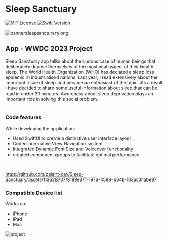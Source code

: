 # Sleep Sanctuary
[![MIT License](https://img.shields.io/badge/license-MIT-blue.svg?style=for-the-badge)](https://github.com/palant-dev/Sleep-Sanctuary/blob/main/license)
[![Swift Version](https://img.shields.io/badge/Swift-5-brightgreen.svg?style=for-the-badge)](https://swift.org)

![bannersleepsancturarylong](https://github.com/palant-dev/Sleep-Sanctuary/assets/113528707/632e28e0-d35f-4d8b-a1f6-fc38a6f40c94)


## App - WWDC 2023 Project
Sleep Sanctuary app talks about the curious case of human beings that deliberately deprive themselves of the most vital aspect of their health: sleep.
The World Health Organization (WHO) has declared a sleep loss epidemic in industrialised nations. Last year, I read extensively about the important issue of sleep and became an enthusiast of the topic. As a result, I have decided to share some useful information about sleep that can be read in under 30 minutes. Awareness about sleep deprivation plays an important role in solving this social problem. <br>
<br>


### Code features
While developing the application:
<ul>
<li>Used SwiftUI to create a distinctive user interface layout </li>
<li>Coded non-native View Navigation system</li>
<li>Integrated Dynamic Font Size and Voiceover functionality</li>
<li>created component groups to facilitate optimal performance</li>
</ul>
<br>

https://github.com/palant-dev/Sleep-Sanctuary/assets/113528707/8189e37f-1976-4588-b64b-163ac31abe97

### Compatible Device list
Works on:
<ul>
  <li>iPhone</li>
  <li>iPad</li>
  <li>Mac</li>
</ul>
<img src="https://github.com/palant-dev/Sleep-Sanctuary/assets/113528707/926e0265-4bcf-4e0f-96a7-135b6eda5918" alt="project">




